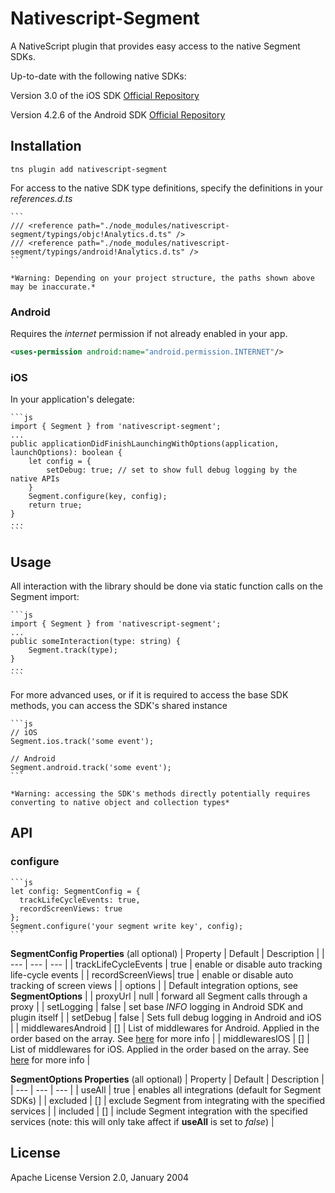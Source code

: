 # Nativescript-Segment

A NativeScript plugin that provides easy access to the native Segment SDKs.

Up-to-date with the following native SDKs:

Version 3.0 of the iOS SDK [Official Repository](https://github.com/segmentio/analytics-ios)

Version 4.2.6 of the Android SDK [Official Repository](https://github.com/segmentio/analytics-android)

## Installation

```
tns plugin add nativescript-segment
```

For access to the native SDK type definitions, specify the definitions in your *references.d.ts*

    ```
    /// <reference path="./node_modules/nativescript-segment/typings/objc!Analytics.d.ts" />
    /// <reference path="./node_modules/nativescript-segment/typings/android!Analytics.d.ts" />
    ```

    *Warning: Depending on your project structure, the paths shown above may be inaccurate.*

### Android

Requires the *internet* permission if not already enabled in your app.
```XML
<uses-permission android:name="android.permission.INTERNET"/>
```

### iOS

In your application's delegate:

    ```js
    import { Segment } from 'nativescript-segment';
    ...
    public applicationDidFinishLaunchingWithOptions(application, launchOptions): boolean {
        let config = {
            setDebug: true; // set to show full debug logging by the native APIs
        }
        Segment.configure(key, config);
        return true;
    }
    ...
    ```

## Usage 

All interaction with the library should be done via static function calls on the Segment import:

    ```js
    import { Segment } from 'nativescript-segment';
    ...
    public someInteraction(type: string) {
        Segment.track(type);
    }
    ...
    ```

For more advanced uses, or if it is required to access the base SDK methods, you can access the SDK's shared instance

    ```js
    // iOS
    Segment.ios.track('some event');

    // Android
    Segment.android.track('some event');
    ```

    *Warning: accessing the SDK's methods directly potentially requires converting to native object and collection types*

## API

### configure

    ```js
    let config: SegmentConfig = {
      trackLifeCycleEvents: true,
      recordScreenViews: true
    };
    Segment.configure('your segment write key', config);
    ```

**SegmentConfig Properties** (all optional)
| Property | Default | Description |
| --- | --- | --- |
| trackLifeCycleEvents | true | enable or disable auto tracking life-cycle events |
| recordScreenViews| true | enable or disable auto tracking of screen views |
| options | | Default integration options, see **SegmentOptions** |
| proxyUrl | null | forward all Segment calls through a proxy |
| setLogging | false | set base *INFO* logging in Android SDK and plugin itself |
| setDebug | false | Sets full debug logging in Android and iOS |
| middlewaresAndroid | [] | List of middlewares for Android. Applied in the order based on the array. See [here](https://segment.com/docs/sources/mobile/android/#middlewares) for more info |
| middlewaresIOS | [] | List of middlewares for iOS. Applied in the order based on the array. See [here](https://segment.com/docs/sources/mobile/ios/#middlewares) for more info |

**SegmentOptions Properties**  (all optional)
| Property | Default | Description |
| --- | --- | --- |
| useAll | true | enables all integrations (default for Segment SDKs) |
| excluded | [] | exclude Segment from integrating with the specified services |
| included | [] | include Segment integration with the specified services (note: this will only take affect if **useAll** is set to *false*) |
    
## License

Apache License Version 2.0, January 2004
